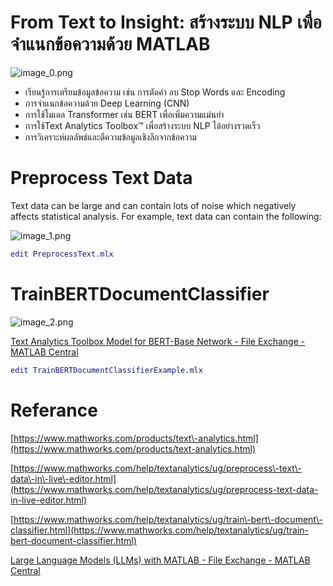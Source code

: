 
<a id="TMP_629f"></a>

#     **From Text to Insight: สร้างระบบ NLP เพื่อจำแนกข้อความด้วย MATLAB**

  ![image_0.png](./README_media/image_0.png)

-  เรียนรู้การเตรียมข้อมูลข้อความ เช่น การตัดคำ ลบ Stop Words และ Encoding 
-  การจำแนกข้อความด้วย Deep Learning (CNN) 
-  การใช้โมเดล Transformer เช่น BERT เพื่อเพิ่มความแม่นยำ 
-  การใช้Text Analytics Toolbox™ เพื่อสร้างระบบ NLP ได้อย่างรวดเร็ว 
-  การวิเคราะห์ผลลัพธ์และตีความข้อมูลเชิงลึกจากข้อความ 
<a id="TMP_599c"></a>

# Preprocess Text Data

Text data can be large and can contain lots of noise which negatively affects statistical analysis. For example, text data can contain the following:


![image_1.png](./README_media/image_1.png)

```matlab
edit PreprocessText.mlx
```
<a id="TMP_1fe7"></a>

# TrainBERTDocumentClassifier

![image_2.png](./README_media/image_2.png)


[Text Analytics Toolbox Model for BERT\-Base Network \- File Exchange \- MATLAB Central](https://www.mathworks.com/matlabcentral/fileexchange/129609-text-analytics-toolbox-model-for-bert-base-network)

```matlab
edit TrainBERTDocumentClassifierExample.mlx
```
<a id="TMP_78aa"></a>

# Referance 

[https://www.mathworks.com/products/text\-analytics.html](https://www.mathworks.com/products/text-analytics.html)


[https://www.mathworks.com/help/textanalytics/ug/preprocess\-text\-data\-in\-live\-editor.html](https://www.mathworks.com/help/textanalytics/ug/preprocess-text-data-in-live-editor.html)


[https://www.mathworks.com/help/textanalytics/ug/train\-bert\-document\-classifier.html](https://www.mathworks.com/help/textanalytics/ug/train-bert-document-classifier.html)


[Large Language Models (LLMs) with MATLAB \- File Exchange \- MATLAB Central](https://www.mathworks.com/matlabcentral/fileexchange/163796-large-language-models-llms-with-matlab)



  


 

